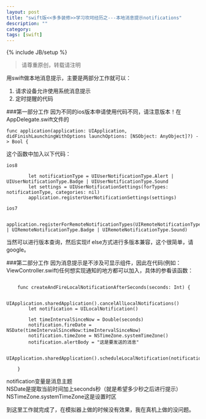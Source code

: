 ```yaml
---
layout: post
title: "swift版<<多多装修>>学习坎坷经历之---本地消息提示notifications"
description: ""
category:
tags: [swift]
---
```

{% include JB/setup %}     
> 请尊重原创，转载请注明

用swift做本地消息提示，主要是两部分工作就可以：     

1. 请求设备允许使用系统消息提示
2. 定时提醒的代码

###第一部分工作
因为不同的ios版本申请使用代码不同，请注意版本！在AppDelegate.swift文件的   

```
func application(application: UIApplication, didFinishLaunchingWithOptions launchOptions: [NSObject: AnyObject]?) -> Bool {
```

这个函数中加入以下代码：

`ios8`

```
        let notificationType = UIUserNotificationType.Alert | UIUserNotificationType.Badge | UIUserNotificationType.Sound
        let settings = UIUserNotificationSettings(forTypes: notificationType, categories: nil)
        application.registerUserNotificationSettings(settings)
```

`ios7`

```
	application.registerForRemoteNotificationTypes(UIRemoteNotificationType.Alert | UIRemoteNotificationType.Badge | UIRemoteNotificationType.Sound)
```

当然可以进行版本查询，然后实现if else方式进行多版本兼容，这个很简单，请google。

###第二部分工作
因为消息提示是不涉及可显示组件，因此在代码(例如：ViewController.swift)任何想实现通知的地方都可以加入，具体的参看该函数：


```

    func createAndFireLocalNotificationAfterSeconds(seconds: Int) {
        
        UIApplication.sharedApplication().cancelAllLocalNotifications()
        let notification = UILocalNotification()
        
        let timeIntervalSinceNow = Double(seconds)
        notification.fireDate = NSDate(timeIntervalSinceNow:timeIntervalSinceNow)
        notification.timeZone = NSTimeZone.systemTimeZone()
        notification.alertBody = "这是要发送的消息"
        
        UIApplication.sharedApplication().scheduleLocalNotification(notification);
        
    }

```

notification变量是消息主题   
NSDate是提取当前时间加上seconds秒（就是希望多少秒之后进行提示）    
NSTimeZone.systemTimeZone这是设置时区     


到这里工作就完成了，在模拟器上做的时候没有效果，我在真机上做的没问题。


